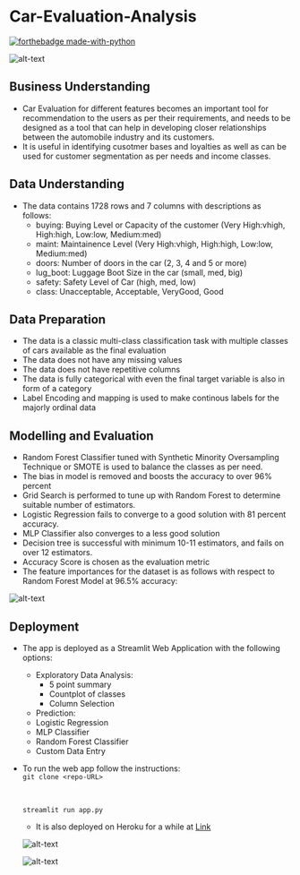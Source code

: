 # Car-Evaluation-Analysis

[![forthebadge made-with-python](http://ForTheBadge.com/images/badges/made-with-python.svg)](https://www.python.org/)



![alt-text](https://raw.githubusercontent.com/vgaurav3011/Car-Evaluation-Analysis/master/assets/index.jpeg)

## Business Understanding

- Car Evaluation for different features becomes an important tool for recommendation to the users as per their requirements, and needs to be designed as a tool that can help in developing closer relationships between the automobile industry and its customers.
- It is useful in identifying cusotmer bases and loyalties as well as can be used for customer segmentation as per needs and income classes.

## Data Understanding

- The data contains 1728 rows and 7 columns with descriptions as follows:
  - buying: Buying Level or Capacity of the customer (Very High:vhigh, High:high, Low:low, Medium:med)
  - maint: Maintainence Level (Very High:vhigh, High:high, Low:low, Medium:med)
  - doors: Number of doors in the car (2, 3, 4 and 5 or more)
  - lug_boot: Luggage Boot Size in the car (small, med, big)
  - safety: Safety Level of Car (high, med, low)
  - class: Unacceptable, Acceptable, VeryGood, Good

## Data Preparation

- The data is a classic multi-class classification task with multiple classes of cars available as the final evaluation
- The data does not have any missing values
- The data does not have repetitive columns
- The data is fully categorical with even the final target variable is also in form of a category
- Label Encoding and mapping is used to make continous labels for the majorly ordinal data


## Modelling and Evaluation

- Random Forest Classifier tuned with Synthetic Minority Oversampling Technique or SMOTE is used to balance the classes as per need.
- The bias in model is removed and boosts the accuracy to over 96% percent
- Grid Search is performed to tune up with Random Forest to determine suitable number of estimators.
- Logistic Regression fails to converge to a good solution with 81 percent accuracy.
- MLP Classifier also converges to a less good solution
- Decision tree is successful with minimum 10-11 estimators, and fails on over 12 estimators.
- Accuracy Score is chosen as the evaluation metric
- The feature importances for the dataset is as follows with respect to Random Forest Model at 96.5% accuracy:

![alt-text](https://raw.githubusercontent.com/vgaurav3011/Car-Evaluation-Analysis/master/assets/feature-importance.png)



## Deployment

- The app is deployed as a Streamlit Web Application with the following options:
  - Exploratory Data Analysis:
    - 5 point summary
    - Countplot of classes
    - Column Selection
   - Prediction:
    - Logistic Regression
    - MLP Classifier
    - Random Forest Classifier
    - Custom Data Entry
- To run the web app follow the instructions: <br/>
  `git clone <repo-URL>
  `
  
  <br/>
  
  `streamlit run app.py`
  
  - It is also deployed on Heroku for a while at [Link](https://aqueous-falls-45593.herokuapp.com/)
  
  ![alt-text](https://raw.githubusercontent.com/vgaurav3011/Car-Evaluation-Analysis/master/assets/dashboard.gif)
  
  
  ![alt-text](https://raw.githubusercontent.com/vgaurav3011/Car-Evaluation-Analysis/master/assets/car_eval.gif)
